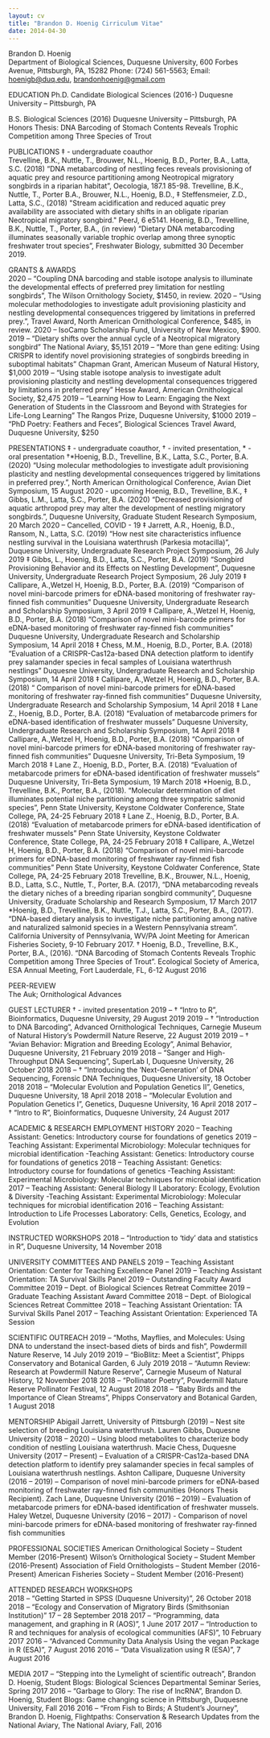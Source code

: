 ```yaml
---
layout: cv
title: "Brandon D. Hoenig Cirriculum Vitae"
date: 2014-04-30
---
```


Brandon D. Hoenig 				
Department of Biological Sciences, Duquesne University, 600 Forbes Avenue, Pittsburgh, PA, 15282
Phone: (724) 561-5563; Email: hoenigb@duq.edu, brandonhoenig@gmail.com 

EDUCATION
Ph.D. Candidate	Biological Sciences (2016-)
			Duquesne University – Pittsburgh, PA
				
B.S.			Biological Sciences (2016)
Duquesne University – Pittsburgh, PA
Honors Thesis: DNA Barcoding of Stomach Contents Reveals Trophic Competition among Three Species of Trout

PUBLICATIONS 							            ‡ - undergraduate coauthor	          
Trevelline, B.K., Nuttle, T., Brouwer, N.L., Hoenig, B.D., Porter, B.A., Latta, S.C. (2018) “DNA metabarcoding of nestling feces reveals provisioning of aquatic prey and resource partitioning among Neotropical migratory songbirds in a riparian habitat”, Oecologia, 187.1 85-98.
Trevelline, B.K., Nuttle, T., Porter B.A., Brouwer, N.L., Hoenig, B.D., ‡ Steffensmeier, Z.D., Latta, S.C., (2018) "Stream acidification and reduced aquatic prey availability are associated with dietary shifts in an obligate riparian Neotropical migratory songbird." PeerJ, 6 e5141.
Hoenig, B.D., Trevelline, B.K., Nuttle, T., Porter, B.A., (in review) “Dietary DNA metabarcoding illuminates seasonally variable trophic overlap among three synoptic freshwater trout species”, Freshwater Biology, submitted 30 December 2019.

GRANTS & AWARDS						             	          
2020 – “Coupling DNA barcoding and stable isotope analysis to illuminate the developmental effects of preferred prey limitation for nestling songbirds”, The Wilson Ornithology Society, $1450, in review. 
2020 – “Using molecular methodologies to investigate adult provisioning plasticity and nestling developmental consequences triggered by limitations in preferred prey.”, Travel Award, North American Ornithological Conference, $485, in review. 
2020 –   IsoCamp Scholarship Fund, University of New Mexico, $900. 
2019 – “Dietary shifts over the annual cycle of a Neotropical migratory songbird” The National Aviary, $5,151
2019 – “More than gene editing: Using CRISPR to identify novel provisioning strategies of songbirds breeding in suboptimal habitats” Chapman Grant, American Museum of Natural History, $1,000
2019 – “Using stable isotope analysis to investigate adult provisioning plasticity and nestling developmental consequences triggered by limitations in preferred prey” Hesse Award, American Ornithological Society, $2,475
2019 – “Learning How to Learn: Engaging the Next Generation of Students in the Classroom and Beyond with Strategies for Life-Long Learning” The Rangos Prize, Duquesne University, $1000
2019 – “PhD Poetry: Feathers and Feces”, Biological Sciences Travel Award, Duquesne University, $250

PRESENTATIONS   		            ‡ - undergraduate coauthor, † - invited presentation, * - oral presentation
†*Hoenig, B.D., Trevelline, B.K., Latta, S.C., Porter, B.A. (2020) “Using molecular methodologies to investigate adult provisioning plasticity and nestling developmental consequences triggered by limitations in preferred prey.”, North American Ornithological Conference, Avian Diet Symposium, 15 August 2020 - upcoming
Hoenig, B.D., Trevelline, B.K., ‡ Gibbs, L.M., Latta, S.C., Porter, B.A. (2020) “Decreased provisioning of aquatic arthropod prey may alter the development of nestling migratory songbirds.”, Duquesne University, Graduate Student Research Symposium, 20 March 2020 – Cancelled, COVID - 19
‡ Jarrett, A.R., Hoenig, B.D., Ransom, N., Latta, S.C. (2019) “How nest site characteristics influence nestling survival in the Louisiana waterthrush (Parkesia motacilla)”, Duquesne University, Undergraduate Research Project Symposium, 26 July 2019
‡ Gibbs, L., Hoenig, B.D., Latta, S.C., Porter, B.A. (2019) “Songbird Provisioning Behavior and its Effects on Nestling Development”, Duquesne University, Undergraduate Research Project Symposium, 26 July 2019
‡ Callipare, A.,Wetzel H, Hoenig, B.D., Porter, B.A. (2019) “Comparison of novel mini-barcode primers for eDNA-based monitoring of freshwater ray-finned fish communities” Duquesne University, Undergraduate Research and Scholarship Symposium, 3 April 2019
‡ Callipare, A.,Wetzel H, Hoenig, B.D., Porter, B.A. (2018) “Comparison of novel mini-barcode primers for eDNA-based monitoring of freshwater ray-finned fish communities” Duquesne University, Undergraduate Research and Scholarship Symposium, 14 April 2018
‡ Chess, M.M., Hoenig, B.D., Porter, B.A. (2018) “Evaluation of a CRISPR-Cas12a-based DNA detection platform to identify prey salamander species in fecal samples of Louisiana waterthrush nestlings” Duquesne University, Undergraduate Research and Scholarship Symposium, 14 April 2018
‡ Callipare, A.,Wetzel H, Hoenig, B.D., Porter, B.A. (2018) “ Comparison of novel mini-barcode primers for eDNA-based monitoring of freshwater ray-finned fish communities” Duquesne University, Undergraduate Research and Scholarship Symposium, 14 April 2018
‡ Lane Z., Hoenig, B.D., Porter, B.A. (2018) “Evaluation of metabarcode primers for eDNA-based identification of freshwater mussels” Duquesne University, Undergraduate Research and Scholarship Symposium, 14 April 2018
‡ Callipare, A.,Wetzel H, Hoenig, B.D., Porter, B.A. (2018) “Comparison of novel mini-barcode primers for eDNA-based monitoring of freshwater ray-finned fish communities” Duquesne University, Tri-Beta Symposium, 19 March 2018
‡ Lane Z., Hoenig, B.D., Porter, B.A. (2018) “Evaluation of metabarcode primers for eDNA-based identification of freshwater mussels” Duquesne University, Tri-Beta Symposium, 19 March 2018
*Hoenig, B.D., Trevelline, B.K., Porter, B.A., (2018). “Molecular determination of diet illuminates potential niche partitioning among three sympatric salmonid species”, Penn State University, Keystone Coldwater Conference, State College, PA, 24-25 February 2018
‡ Lane Z., Hoenig, B.D., Porter, B.A. (2018) “Evaluation of metabarcode primers for eDNA-based identification of freshwater mussels” Penn State University, Keystone Coldwater Conference, State College, PA, 24-25 February 2018
‡ Callipare, A.,Wetzel H, Hoenig, B.D., Porter, B.A. (2018) “Comparison of novel mini-barcode primers for eDNA-based monitoring of freshwater ray-finned fish communities” Penn State University, Keystone Coldwater Conference, State College, PA, 24-25 February 2018
Trevelline, B.K., Brouwer, N.L., Hoenig, B.D., Latta, S.C., Nuttle, T., Porter, B.A. (2017), “DNA metabarcoding reveals the dietary niches of a breeding riparian songbird community”, Duquesne University, Graduate Scholarship and Research Symposium, 17 March 2017
*Hoenig, B.D., Trevelline, B.K., Nuttle, T.J., Latta, S.C., Porter, B.A., (2017). “DNA-based dietary analysis to investigate niche partitioning among native and naturalized salmonid species in a Western Pennsylvania stream”. California University of Pennsylvania, WV/PA Joint Meeting for American Fisheries Society, 9-10 February 2017. 
† Hoenig, B.D., Trevelline, B.K., Porter, B.A., (2016). “DNA Barcoding of Stomach Contents Reveals Trophic Competition among Three Species of Trout”. Ecological Society of America, ESA Annual Meeting, Fort Lauderdale, FL, 6-12 August 2016

PEER-REVIEW							        
The Auk; Ornithological Advances



GUEST LECTURER								        † - invited presentation
2019 – † “Intro to R”, Bioinformatics, Duquesne University, 29 August 2019
2019 – † “Introduction to DNA Barcoding”, Advanced Ornithological Techniques, Carnegie Museum of Natural History’s Powdermill Nature Reserve, 22 August 2019 
2019 – † “Avian Behavior: Migration and Breeding Ecology”, Animal Behavior, Duquesne University, 21 February 2019
2018 – “Sanger and High-Throughput DNA Sequencing”, SuperLab I, Duquesne University, 26 October 2018
2018 – † “Introducing the ‘Next-Generation’ of DNA Sequencing, Forensic DNA Techniques, Duquesne University, 18 October 2018
2018 – “Molecular Evolution and Population Genetics II”, Genetics, Duquesne University, 18 April 2018
2018 – “Molecular Evolution and Population Genetics I”, Genetics, Duquesne University, 16 April 2018
2017 –  † “Intro to R”, Bioinformatics, Duquesne University, 24 August 2017

ACADEMIC & RESEARCH EMPLOYMENT HISTORY
2020 – Teaching Assistant: Genetics: Introductory course for foundations of genetics
2019 – Teaching Assistant: Experimental Microbiology: Molecular techniques for microbial identification
             -Teaching Assistant: Genetics: Introductory course for foundations of genetics
2018 – Teaching Assistant: Genetics: Introductory course for foundations of genetics
-Teaching Assistant: Experimental Microbiology: Molecular techniques for microbial identification 
2017 – Teaching Assistant: General Biology II Laboratory: Ecology, Evolution & Diversity
-Teaching Assistant: Experimental Microbiology: Molecular techniques for microbial identification 
2016 – Teaching Assistant: Introduction to Life Processes Laboratory: Cells, Genetics, Ecology, and Evolution

INSTRUCTED WORKSHOPS
2018 – “Introduction to ‘tidy’ data and statistics in R”, Duquesne University, 14 November 2018

UNIVERSITY COMMITTEES AND PANELS
2019 – Teaching Assistant Orientation: Center for Teaching Excellence Panel
2019 – Teaching Assistant Orientation: TA Survival Skills Panel
2019 – Outstanding Faculty Award Committee
2019 – Dept. of Biological Sciences Retreat Committee
2019 – Graduate Teaching Assistant Award Committee 
2018 – Dept. of Biological Sciences Retreat Committee
2018 – Teaching Assistant Orientation: TA Survival Skills Panel
2017 – Teaching Assistant Orientation: Experienced TA Session 

SCIENTIFIC OUTREACH
2019 – “Moths, Mayflies, and Molecules: Using DNA to understand the insect-based diets of birds and fish”, Powdermill Nature Reserve, 14 July 2019
2019 – “BioBlitz: Meet a Scientist”, Phipps Conservatory and Botanical Garden, 6 July 2019
2018 – “Autumn Review: Research at Powdermill Nature Reserve”, Carnegie Museum of Natural History, 12 November 2018
2018 – “Pollinator Poetry”, Powdermill Nature Reserve Pollinator Festival, 12 August 2018
2018 – “Baby Birds and the Importance of Clean Streams”, Phipps Conservatory and Botanical Garden, 1 August 2018





MENTORSHIP
Abigail Jarrett, University of Pittsburgh (2019) – Nest site selection of breeding Louisiana waterthrush. 
Lauren Gibbs, Duquesne University (2018 – 2020) – Using blood metabolites to characterize body condition of nestling Louisiana waterthrush. 
Macie Chess, Duquesne University (2017 – Present) – Evaluation of a CRISPR-Cas12a-based DNA detection platform to identify prey salamander species in fecal samples of Louisiana waterthrush nestlings. 
Ashton Callipare, Duquesne University (2016 – 2019) – Comparison of novel mini-barcode primers for eDNA-based monitoring of freshwater ray-finned fish communities (Honors Thesis Recipient).
Zach Lane, Duquesne University (2016 – 2019) – Evaluation of metabarcode primers for eDNA-based identification of freshwater mussels.
Haley Wetzel, Duquesne University (2016 – 2017) - Comparison of novel mini-barcode primers for eDNA-based monitoring of freshwater ray-finned fish communities

PROFESSIONAL SOCIETIES
American Ornithological Society – Student Member (2016-Present)
Wilson’s Ornithological Society – Student Member (2016-Present)
Association of Field Ornithologists – Student Member (2016-Present)
American Fisheries Society – Student Member (2016-Present) 

ATTENDED RESEARCH WORKSHOPS 							                  
2018 – “Getting Started in SPSS (Duquesne University)”, 26 October 2018
2018 – “Ecology and Conservation of Migratory Birds (Smithsonian Institution)” 17 – 28 September 2018
2017 – “Programming, data management, and graphing in R (AOS)”, 1 June 2017 
2017 – “Introduction to R and techniques for analysis of ecological communities (AFS)”, 10 February 2017
2016 – “Advanced Community Data Analysis Using the vegan Package in R (ESA)”, 7 August 2016
2016 – “Data Visualization using R (ESA)”, 7 August 2016

MEDIA
2017 – “Stepping into the Lymelight of scientific outreach”, Brandon D. Hoenig, Student Blogs: Biological Sciences Departmental Seminar Series, Spring 2017 
2016 – “Garbage to Glory: The rise of lncRNA”,  Brandon D. Hoenig, Student Blogs: Game changing science in Pittsburgh, Duquesne University, Fall 2016
2016 – “From Fish to Birds; A Student’s Journey”, Brandon D. Hoenig, Flightpaths: Conservation & Research Updates from the National Aviary, The National Aviary, Fall, 2016



